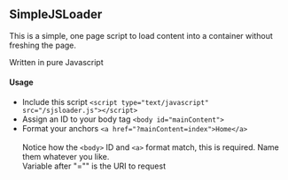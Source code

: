 SimpleJSLoader
-------------------

This is a simple, one page script to load content into a container without freshing the page.

Written in pure Javascript

#### Usage
- Include this script `<script type="text/javascript" src="/sjsloader.js"></script>`
- Assign an ID to your body tag `<body id="mainContent">`
- Format your anchors `<a href="?mainContent=index">Home</a>`
<br /><br />
Notice how the `<body>` ID and `<a>` format match, this is required. Name them whatever you like. <br />
Variable after "="" is the URI to request
